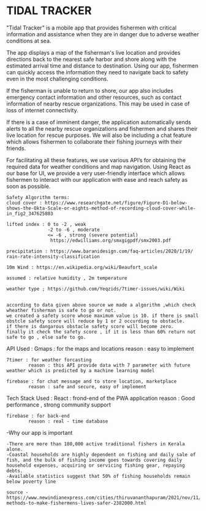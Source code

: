 # TIDAL TRACKER
"Tidal Tracker" is a mobile app that provides fishermen with critical information and assistance when they are in danger due to adverse weather conditions at sea. 

The app displays a map of the fisherman's live location and provides directions back to the nearest safe harbor and shore along with the estimated arrival time and distance to destination. Using our app, fishermen can quickly access the information they need to navigate back to safety even in the most challenging conditions.

If the fisherman is unable to return to shore, our app also includes emergency contact information and other resources, such as contact information of nearby rescue organizations. This may be used in case of loss of internet connectivity. 

If there is a case of imminent danger, the application automatically sends alerts to all the nearby rescue organizations and fishermen and shares their live location for rescue purposes. We will also be including a chat feature which allows fishermen to collaborate their fishing journeys with their friends.

For facilitating all these features, we use various API’s for obtaining the required data for weather conditions and map navigation. Using React as our base for UI, we provide a very user-friendly interface which allows fishermen to interact with our application with ease and reach safety as soon as possible. 

    Safety Algorithm terms:
    cloud cover : https://www.researchgate.net/figure/Figure-D1-below-shows-the-Okta-Scale-or-eights-method-of-recording-cloud-cover-while-in_fig2_347625803
    
    lifted index : 0 to -2 , weak
                   -2 to -6 , moderate
                   <= -6 , strong (severe potential)
                    https://edwilliams.org/smxgigpdf/smx2003.pdf

    precipitation : https://www.baranidesign.com/faq-articles/2020/1/19/ rain-rate-intensity-classification

    10m Wind : https://en.wikipedia.org/wiki/Beaufort_scale

    assumed : relative humidity , 2m temperature

    weather type ; https://github.com/Yeqzids/7timer-issues/wiki/Wiki


    according to data given above source we made a algorithm ,which check wheather fisherman is safe to go or not.
    we created a safety score whose maximum value is 10. if there is small obstcle safety score will reduce by 1 or 2 occurding to obstacle. 
    if there is dangarous obstacle safety score will become zero.
    finally it check the safety score , if it is less than 60% return not safe to go , else safe to go.


API Used :
    Gmaps : for the maps and locations
            reason : easy to implement 
    
    7timer : for weather forcasting 
            reason : this API provide data with 7 parameter with future weather which is predicted by a machine learning model 
    
    firebase : for chat message and to store location, marketplace 
            reason : safe and secure, easy of implement

Tech Stack Used :
    React : frond-end of the PWA application
            reason : Good performance , strong community support

    firebase : for back-end 
            reason : real - time database 
    


-Why our app is important 

    -There are more than 180,000 active traditional fishers in Kerala alone.
    -Coastal households are highly dependent on fishing and daily sale of fish, and the bulk of fishing income goes towards covering daily   household expenses, acquiring or servicing fishing gear, repaying debts.
    -Available statistics suggest that 50% of fishing households remain below poverty line

    source - https://www.newindianexpress.com/cities/thiruvananthapuram/2021/nov/11/scientific-methods-to-make-fishermens-lives-safer-2382000.html